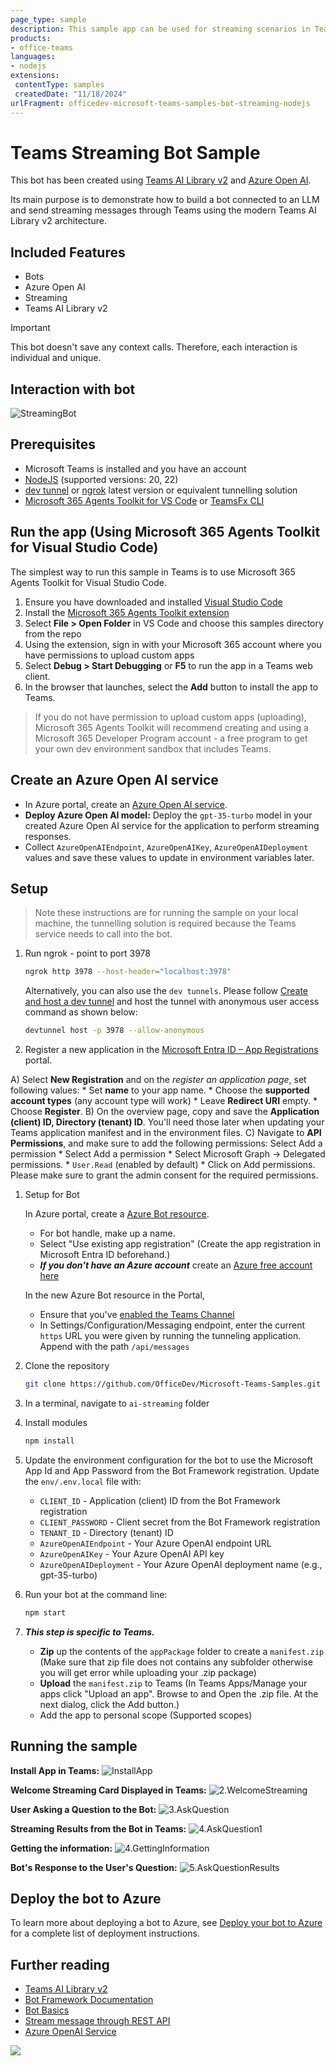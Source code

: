 ```yaml
---
page_type: sample
description: This sample app can be used for streaming scenarios in Teams using Azure Open AI and Teams AI Library v2 for personal scope.
products:
- office-teams
languages:
- nodejs
extensions:
 contentType: samples
 createdDate: "11/18/2024"
urlFragment: officedev-microsoft-teams-samples-bot-streaming-nodejs
---
```


# Teams Streaming Bot Sample

This bot has been created using [Teams AI Library v2](https://aka.ms/teams-ai-library-v2) and [Azure Open AI](https://learn.microsoft.com/en-us/azure/ai-services/openai/how-to/create-resource?pivots=web-portal). 

Its main purpose is to demonstrate how to build a bot connected to an LLM and send streaming messages through Teams using the modern Teams AI Library v2 architecture.

## Included Features
* Bots
* Azure Open AI
* Streaming
* Teams AI Library v2

> [!IMPORTANT]
> This bot doesn't save any context calls. Therefore, each interaction is individual and unique.

## Interaction with bot
![StreamingBot](img/bot-streaming.gif)

## Prerequisites

- Microsoft Teams is installed and you have an account
- [NodeJS](https://nodejs.org/en/) (supported versions: 20, 22)
- [dev tunnel](https://learn.microsoft.com/en-us/azure/developer/dev-tunnels/get-started?tabs=windows) or [ngrok](https://ngrok.com/) latest version or equivalent tunnelling solution
- [Microsoft 365 Agents Toolkit for VS Code](https://marketplace.visualstudio.com/items?itemName=TeamsDevApp.ms-teams-vscode-extension) or [TeamsFx CLI](https://learn.microsoft.com/microsoftteams/platform/toolkit/teamsfx-cli?pivots=version-one)

## Run the app (Using Microsoft 365 Agents Toolkit for Visual Studio Code)

The simplest way to run this sample in Teams is to use Microsoft 365 Agents Toolkit for Visual Studio Code.

1. Ensure you have downloaded and installed [Visual Studio Code](https://code.visualstudio.com/docs/setup/setup-overview)
1. Install the [Microsoft 365 Agents Toolkit extension](https://marketplace.visualstudio.com/items?itemName=TeamsDevApp.ms-teams-vscode-extension)
1. Select **File > Open Folder** in VS Code and choose this samples directory from the repo
1. Using the extension, sign in with your Microsoft 365 account where you have permissions to upload custom apps
1. Select **Debug > Start Debugging** or **F5** to run the app in a Teams web client.
1. In the browser that launches, select the **Add** button to install the app to Teams.

> If you do not have permission to upload custom apps (uploading), Microsoft 365 Agents Toolkit will recommend creating and using a Microsoft 365 Developer Program account - a free program to get your own dev environment sandbox that includes Teams.

## Create an Azure Open AI service

- In Azure portal, create an [Azure Open AI service](https://learn.microsoft.com/en-us/azure/ai-services/openai/how-to/create-resource?pivots=web-portal).
- **Deploy Azure Open AI model:** Deploy the `gpt-35-turbo` model in your created Azure Open AI service for the application to perform streaming responses.
- Collect `AzureOpenAIEndpoint`, `AzureOpenAIKey`, `AzureOpenAIDeployment` values and save these values to update in environment variables later.

## Setup

> Note these instructions are for running the sample on your local machine, the tunnelling solution is required because
the Teams service needs to call into the bot.

1) Run ngrok - point to port 3978

   ```bash
   ngrok http 3978 --host-header="localhost:3978"
   ```  

   Alternatively, you can also use the `dev tunnels`. Please follow [Create and host a dev tunnel](https://learn.microsoft.com/en-us/azure/developer/dev-tunnels/get-started?tabs=windows) and host the tunnel with anonymous user access command as shown below:

   ```bash
   devtunnel host -p 3978 --allow-anonymous
   ```

1) Register a new application in the [Microsoft Entra ID – App Registrations](https://go.microsoft.com/fwlink/?linkid=2083908) portal.
  
  A) Select **New Registration** and on the *register an application page*, set following values:
      * Set **name** to your app name.
      * Choose the **supported account types** (any account type will work)
      * Leave **Redirect URI** empty.
      * Choose **Register**.
  B) On the overview page, copy and save the **Application (client) ID, Directory (tenant) ID**. You'll need those later when updating your Teams application manifest and in the environment files.
  C) Navigate to **API Permissions**, and make sure to add the following permissions:
   Select Add a permission
      * Select Add a permission
      * Select Microsoft Graph -\> Delegated permissions.
      * `User.Read` (enabled by default)
      * Click on Add permissions. Please make sure to grant the admin consent for the required permissions.

1) Setup for Bot

   In Azure portal, create a [Azure Bot resource](https://docs.microsoft.com/azure/bot-service/bot-service-quickstart-registration).
    - For bot handle, make up a name.
    - Select "Use existing app registration" (Create the app registration in Microsoft Entra ID beforehand.)
    - __*If you don't have an Azure account*__ create an [Azure free account here](https://azure.microsoft.com/free/)
    
   In the new Azure Bot resource in the Portal, 
    - Ensure that you've [enabled the Teams Channel](https://learn.microsoft.com/azure/bot-service/channel-connect-teams?view=azure-bot-service-4.0)
    - In Settings/Configuration/Messaging endpoint, enter the current `https` URL you were given by running the tunneling application. Append with the path `/api/messages`

1) Clone the repository

    ```bash
    git clone https://github.com/OfficeDev/Microsoft-Teams-Samples.git
    ```

1) In a terminal, navigate to `ai-streaming` folder

1) Install modules

    ```bash
    npm install
    ```

1) Update the environment configuration for the bot to use the Microsoft App Id and App Password from the Bot Framework registration. Update the `env/.env.local` file with:
    - `CLIENT_ID` - Application (client) ID from the Bot Framework registration
    - `CLIENT_PASSWORD` - Client secret from the Bot Framework registration
    - `TENANT_ID` - Directory (tenant) ID
    - `AzureOpenAIEndpoint` - Your Azure OpenAI endpoint URL
    - `AzureOpenAIKey` - Your Azure OpenAI API key
    - `AzureOpenAIDeployment` - Your Azure OpenAI deployment name (e.g., gpt-35-turbo)

1) Run your bot at the command line:

    ```bash
    npm start
    ```

1) __*This step is specific to Teams.*__
    - **Zip** up the contents of the `appPackage` folder to create a `manifest.zip` (Make sure that zip file does not contains any subfolder otherwise you will get error while uploading your .zip package)
    - **Upload** the `manifest.zip` to Teams (In Teams Apps/Manage your apps click "Upload an app". Browse to and Open the .zip file. At the next dialog, click the Add button.)
    - Add the app to personal scope (Supported scopes)

## Running the sample

**Install App in Teams:**
![InstallApp](img/1.InstallApp.png)

**Welcome Streaming Card Displayed in Teams:**
![2.WelcomeStreaming](img/2.WelcomeStreaming.png)

**User Asking a Question to the Bot:**
![3.AskQuestion](img/3.AskQuestion.png)

**Streaming Results from the Bot in Teams:**
![4.AskQuestion1](img/4.AskQuestion1.png)

**Getting the information:**
![4.GettingInformation](img/4.GettingInformation.png)

**Bot's Response to the User's Question:**
![5.AskQuestionResults](img/5.AskQuestionResults.png)

## Deploy the bot to Azure

To learn more about deploying a bot to Azure, see [Deploy your bot to Azure](https://aka.ms/azuredeployment) for a complete list of deployment instructions.

## Further reading

- [Teams AI Library v2](https://aka.ms/teams-ai-library-v2)
- [Bot Framework Documentation](https://docs.botframework.com)
- [Bot Basics](https://docs.microsoft.com/azure/bot-service/bot-builder-basics?view=azure-bot-service-4.0)
- [Stream message through REST API](https://learn.microsoft.com/en-us/microsoftteams/platform/bots/streaming-ux?branch=pr-en-us-10850&tabs=csharp#stream-message-through-rest-api)
- [Azure OpenAI Service](https://learn.microsoft.com/en-us/azure/ai-services/openai/overview)

<img src="https://pnptelemetry.azurewebsites.net/microsoft-teams-samples/samples/bot-streaming-nodejs" />
